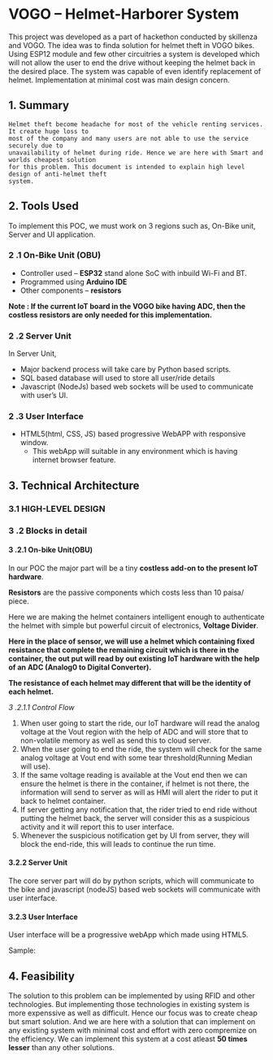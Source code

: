# VOGO – Helmet-Harborer System

This project was developed as a part of hackethon conducted by skillenza and VOGO. The idea was to finda solution for helmet theft in VOGO bikes. Using ESP12 module and few other circuitries a system is developed which will not allow the user to end the drive without keeping the helmet back in the desired place. The system was capable of even identify replacement of helmet. Implementation at minimal cost was main design concern.

## 1. Summary

```
Helmet theft become headache for most of the vehicle renting services. It create huge loss to
most of the company and many users are not able to use the service securely due to
unavailability of helmet during ride. Hence we are here with Smart and worlds cheapest solution
for this problem. This document is intended to explain high level design of anti-helmet theft
system.
```
## 2. Tools Used

To implement this POC, we must work on 3 regions such as, On-Bike unit, Server and UI application.

### 2 .1 On-Bike Unit (OBU)

- Controller used – **ESP32** stand alone SoC with inbuild Wi-Fi and BT.
- Programmed using **Arduino IDE**
- Other components – **resistors**

**Note : If the current IoT board in the VOGO bike having ADC, then the costless resistors are only
needed for this implementation.**

### 2 .2 Server Unit

In Server Unit,

- Major backend process will take care by Python based scripts.
- SQL based database will used to store all user/ride details
- Javascript (NodeJs) based web sockets will be used to communicate with user’s UI.

### 2 .3 User Interface

- HTML5(html, CSS, JS) based progressive WebAPP with responsive window.
    - This webApp will suitable in any environment which is having internet browser feature.


## 3. Technical Architecture

### 3.1 HIGH-LEVEL DESIGN


### 3 .2 Blocks in detail

#### 3 .2.1 On-bike Unit(OBU)

In our POC the major part will be a tiny **costless add-on to the present IoT hardware**.

**Resistors** are the passive components which costs less than 10 paisa/ piece.

Here we are making the helmet containers intelligent enough to authenticate the helmet with simple
but powerful circuit of electronics, **Voltage Divider**.

**Here in the place of sensor, we will use a helmet which containing fixed resistance that complete the
remaining circuit which is there in the container, the out put will read by out existing IoT hardware
with the help of an ADC (Analog0 to Digital Converter).**

**The resistance of each helmet may different that will be the identity of each helmet.**

_3 .2.1.1 Control Flow_

1. When user going to start the ride, our IoT hardware will read the analog voltage at the Vout
    region with the help of ADC and will store that to non-volatile memory as well as send this to
    cloud server.
2. When the user going to end the ride, the system will check for the same analog voltage at Vout
    end with some tear threshold(Running Median will use).
3. If the same voltage reading is available at the Vout end then we can ensure the helmet is there
    in the container, if helmet is not there, the information will send to server as will as HMI will
    alert the rider to put it back to helmet container.
4. If server getting any notification that, the rider tried to end ride without putting the helmet
    back, the server will consider this as a suspicious activity and it will report this to user interface.
5. Whenever the suspicious notification get by UI from server, they will block the end-ride, this will
    leads to continue the run time.


#### 3.2.2 Server Unit

The core server part will do by python scripts, which will communicate to the bike and javascript
(nodeJS) based web sockets will communicate with user interface.

#### 3.2.3 User Interface

User interface will be a progressive webApp which made using HTML5.

Sample:

## 4. Feasibility

The solution to this problem can be implemented by using RFID and other technologies. But
implementing those technologies in existing system is more expenssive as well as difficult. Hence our
focus was to create cheap but smart solution. And we are here with a solution that can implement on
any existing system with minimal cost and effort with zero compremize on the efficiency. We can
implement this system at a cost atleast **50 times lesser** than any other solutions.


